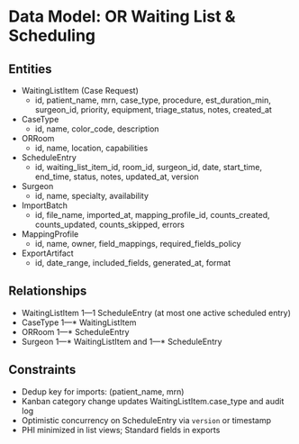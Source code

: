 # Data Model: OR Waiting List & Scheduling

## Entities
- WaitingListItem (Case Request)
  - id, patient_name, mrn, case_type, procedure, est_duration_min, surgeon_id, priority, equipment, triage_status, notes, created_at
- CaseType
  - id, name, color_code, description
- ORRoom
  - id, name, location, capabilities
- ScheduleEntry
  - id, waiting_list_item_id, room_id, surgeon_id, date, start_time, end_time, status, notes, updated_at, version
- Surgeon
  - id, name, specialty, availability
- ImportBatch
  - id, file_name, imported_at, mapping_profile_id, counts_created, counts_updated, counts_skipped, errors
- MappingProfile
  - id, name, owner, field_mappings, required_fields_policy
- ExportArtifact
  - id, date_range, included_fields, generated_at, format

## Relationships
- WaitingListItem 1—1 ScheduleEntry (at most one active scheduled entry)
- CaseType 1—* WaitingListItem
- ORRoom 1—* ScheduleEntry
- Surgeon 1—* WaitingListItem and 1—* ScheduleEntry

## Constraints
- Dedup key for imports: (patient_name, mrn)
- Kanban category change updates WaitingListItem.case_type and audit log
- Optimistic concurrency on ScheduleEntry via `version` or timestamp
- PHI minimized in list views; Standard fields in exports
